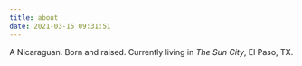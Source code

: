 ```yaml
---
title: about
date: 2021-03-15 09:31:51
---
```


A Nicaraguan. Born and raised. Currently living in *The Sun City*, El Paso, TX.